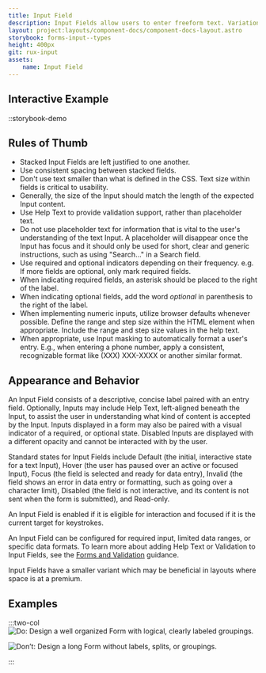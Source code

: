 ```yaml
---
title: Input Field
description: Input Fields allow users to enter freeform text. Variations on this field often provide specific data entry formats such as masked data (e.g. passwords or phone numbers), date and time, and numeric data entry.
layout: project:layouts/component-docs/component-docs-layout.astro
storybook: forms-input--types
height: 400px
git: rux-input
assets:
    name: Input Field
---
```

## Interactive Example

::storybook-demo

## Rules of Thumb

- Stacked Input Fields are left justified to one another.
- Use consistent spacing between stacked fields.
- Don't use text smaller than what is defined in the CSS. Text size within fields is critical to usability.
- Generally, the size of the Input should match the length of the expected Input content.
- Use Help Text to provide validation support, rather than placeholder text.
- Do not use placeholder text for information that is vital to the user's understanding of the text Input. A placeholder will disappear once the Input has focus and it should only be used for short, clear and generic instructions, such as using "Search..." in a Search field.
- Use required and optional indicators depending on their frequency. e.g. If more fields are optional, only mark required fields.
- When indicating required fields, an asterisk should be placed to the right of the label.
- When indicating optional fields, add the word _optional_ in parenthesis to the right of the label.
- When implementing numeric inputs, utilize browser defaults whenever possible. Define the range and step size within the HTML element when appropriate. Include the range and step size values in the help text.
- When appropriate, use Input masking to automatically format a user's entry. E.g., when entering a phone number, apply a consistent, recognizable format like (XXX) XXX-XXXX or another similar format.

## Appearance and Behavior

An Input Field consists of a descriptive, concise label paired with an entry field. Optionally, Inputs may include Help Text, left-aligned beneath the Input, to assist the user in understanding what kind of content is accepted by the Input. Inputs displayed in a form may also be paired with a visual indicator of a required, or optional state. Disabled Inputs are displayed with a different opacity and cannot be interacted with by the user.

Standard states for Input Fields include Default (the initial, interactive state for a text Input), Hover (the user has paused over an active or focused Input), Focus (the field is selected and ready for data entry), Invalid (the field shows an error in data entry or formatting, such as going over a character limit), Disabled (the field is not interactive, and its content is not sent when the form is submitted), and Read-only.

An Input Field is enabled if it is eligible for interaction and focused if it is the current target for keystrokes.

An Input Field can be configured for required input, limited data ranges, or specific data formats. To learn more about adding Help Text or Validation to Input Fields, see the [Forms and Validation](/patterns/forms-and-validation) guidance.

Input Fields have a smaller variant which may be beneficial in layouts where space is at a premium.

## Examples

:::two-col
![Do: Design a well organized Form with logical, clearly labeled groupings.](/img/components/input-field/input-fields-do-1.png "Do: Design a well organized Form with logical, clearly labeled groupings.")

![Don’t: Design a long Form without labels, splits, or groupings.](/img/components/input-field/input-fields-dont-1.png "Don’t: Design a long Form without labels, splits, or groupings.")

:::
